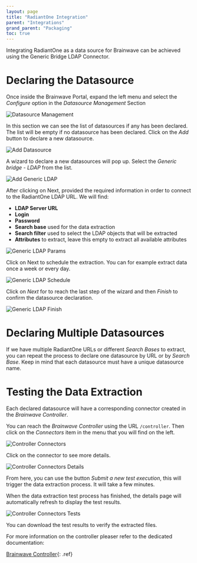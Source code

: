 ```yaml
---
layout: page
title: "RadiantOne Integration"
parent: "Integrations"
grand_parent: "Packaging"
toc: true
---
```


Integrating RadiantOne as a data source for Brainwave can be achieved using the Generic Bridge LDAP Connector.

# Declaring the Datasource

Once inside the Brainwave Portal, expand the left menu and select the *Configure* option in the *Datasource Management* Section

![Datasource Management](../images/radiantone_datasource_configure.png "Datasource Management")

In this section we can see the list of datasources if any has been declared. The list will be empty if no datasource has been declared. Click on the *Add* button to declare a new datasource.

![Add Datasource](../images/radiantone_datasource_add.png "Add Datasource")

A wizard to declare a new datasources will pop up. Select the *Generic bridge - LDAP* from the list.  

![Add Generic LDAP](../images/radiantone_datasource_generic_ldap.png "Add Generic LDAP")

After clicking on Next, provided the required information in order to connect to the RadiantOne LDAP URL. We will find:

- **LDAP Server URL**
- **Login**
- **Password**
- **Search base** used for the data extraction
- **Search filter** used to select the LDAP objects that will be extracted
- **Attributes** to extract, leave this empty to extract all available attributes  

![Generic LDAP Params](../images/radiantone_datasource_genericldap_params.png "Generic LDAP Params")

Click on Next to schedule the extraction. You can for example extract data once a week or every day.

![Generic LDAP Schedule](../images/radiantone_datasource_genericldap_schedule.png "Generic LDAP Schedule")

Click on *Next* for to reach the last step of the wizard and then *Finish* to confirm the datasource declaration.

![Generic LDAP Finish](../images/radiantone_datasource_genericldap_finish.png "Generic LDAP Finish")

# Declaring Multiple Datasources

If we have multiple RadiantOne URLs or different *Search Bases* to extract, you can repeat the process to declare one datasource by URL or by *Search Base*. Keep in mind that each datasource must have a unique datasource name.

# Testing the Data Extraction

Each declared datasource will have a corresponding connector created in the *Brainwave Controller*.

You can reach the *Brainwave Controller* using the URL `/controller`. Then click on the *Connectors* item in the menu that you will find on the left.

![Controller Connectors](../images/radiantone_controller_connectors.png "Controller Connectors")

Click on the connector to see more details.

![Controller Connectors Details](../images/radiantone_controller_details.png "Controller Connectors Details")

From here, you can use the button *Submit a new test execution*, this will trigger the data extraction process. It will take a few minutes.

When the data extraction test process has finished, the details page will automatically refresh to display the test results.

![Controller Connectors Tests](../images/radiantone_controller_testresults.png "Controller Connectors Tests")

You can download the test results to verify the extracted files.  

For more information on the controller pleaser refer to the dedicated documentation:

[Brainwave Controller](igrc-platform/installation-and-deployment/packaging/containers/controller.md){: .ref}
